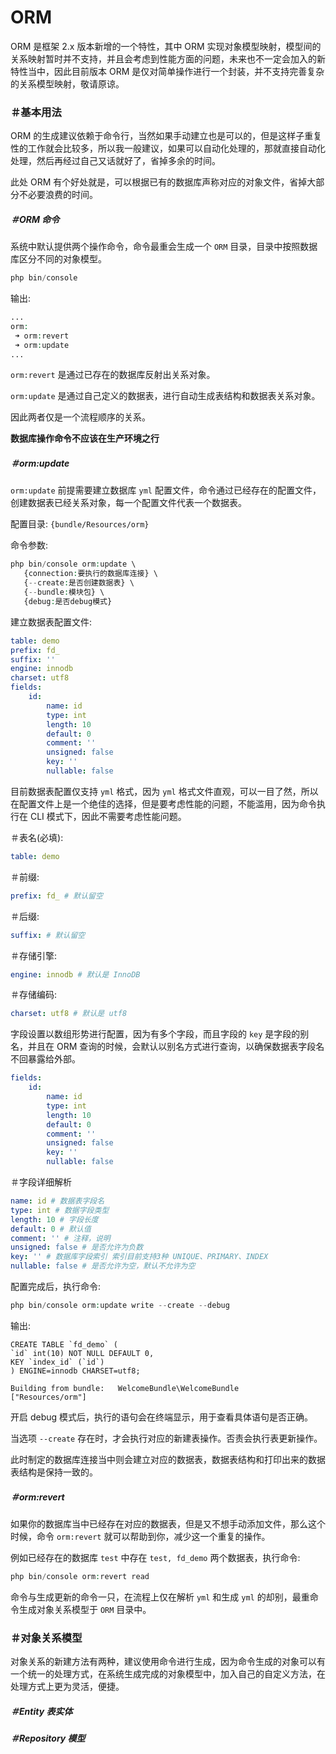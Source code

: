 # ORM

ORM 是框架 2.x 版本新增的一个特性，其中 ORM 实现对象模型映射，模型间的关系映射暂时并不支持，并且会考虑到性能方面的问题，未来也不一定会加入的新特性当中，因此目前版本 ORM 是仅对简单操作进行一个封装，并不支持完善复杂的关系模型映射，敬请原谅。

### ＃基本用法

ORM 的生成建议依赖于命令行，当然如果手动建立也是可以的，但是这样子重复性的工作就会比较多，所以我一般建议，如果可以自动化处理的，那就直接自动化处理，然后再经过自己又话就好了，省掉多余的时间。

此处 ORM 有个好处就是，可以根据已有的数据库声称对应的对象文件，省掉大部分不必要浪费的时间。

##### ＃ORM 命令

系统中默认提供两个操作命令，命令最重会生成一个 `ORM` 目录，目录中按照数据库区分不同的对象模型。

```php
php bin/console
```

输出: 

```php
...
orm:
 ➜ orm:revert
 ➜ orm:update
...
```

`orm:revert` 是通过已存在的数据库反射出关系对象。

`orm:update` 是通过自己定义的数据表，进行自动生成表结构和数据表关系对象。

因此两者仅是一个流程顺序的关系。

**数据库操作命令不应该在生产环境之行**

##### ＃orm:update

`orm:update` 前提需要建立数据库 `yml` 配置文件，命令通过已经存在的配置文件，创建数据表已经关系对象，每一个配置文件代表一个数据表。

配置目录: `{bundle/Resources/orm}`

命令参数: 

```php
php bin/console orm:update \
   {connection:要执行的数据库连接} \
   {--create:是否创建数据表} \
   {--bundle:模块包} \
   {debug:是否debug模式}
```

建立数据表配置文件: 

```yml
table: demo
prefix: fd_
suffix: ''
engine: innodb
charset: utf8
fields:
    id:
        name: id
        type: int
        length: 10
        default: 0
        comment: ''
        unsigned: false
        key: ''
        nullable: false
```

目前数据表配置仅支持 `yml` 格式，因为 `yml` 格式文件直观，可以一目了然，所以在配置文件上是一个绝佳的选择，但是要考虑性能的问题，不能滥用，因为命令执行在 CLI 模式下，因此不需要考虑性能问题。

＃表名(必填): 

```yml
table: demo
```

＃前缀: 

```yml
prefix: fd_ # 默认留空
```

＃后缀: 

```yml
suffix: # 默认留空
```

＃存储引擎:

```yml
engine: innodb # 默认是 InnoDB
```

＃存储编码:

```yml
charset: utf8 # 默认是 utf8
```

字段设置以数组形势进行配置，因为有多个字段，而且字段的 `key` 是字段的别名，并且在 ORM 查询的时候，会默认以别名方式进行查询，以确保数据表字段名不回暴露给外部。

```yml
fields:
    id:
        name: id
        type: int
        length: 10
        default: 0
        comment: ''
        unsigned: false
        key: ''
        nullable: false
```

＃字段详细解析

```yml
name: id # 数据表字段名
type: int # 数据字段类型
length: 10 # 字段长度
default: 0 # 默认值
comment: '' # 注释，说明
unsigned: false # 是否允许为负数
key: '' # 数据库字段索引 索引目前支持3种 UNIQUE、PRIMARY、INDEX
nullable: false # 是否允许为空，默认不允许为空
```

配置完成后，执行命令: 

```php
php bin/console orm:update write --create --debug
```

输出:

```
CREATE TABLE `fd_demo` (
`id` int(10) NOT NULL DEFAULT 0, 
KEY `index_id` (`id`)
) ENGINE=innodb CHARSET=utf8;

Building from bundle:   WelcomeBundle\WelcomeBundle     ["Resources/orm"]

```

开启 debug 模式后，执行的语句会在终端显示，用于查看具体语句是否正确。

当选项 `--create` 存在时，才会执行对应的新建表操作。否责会执行表更新操作。

此时制定的数据库连接当中则会建立对应的数据表，数据表结构和打印出来的数据表结构是保持一致的。

##### ＃orm:revert

如果你的数据库当中已经存在对应的数据表，但是又不想手动添加文件，那么这个时候，命令 `orm:revert` 就可以帮助到你，减少这一个重复的操作。

例如已经存在的数据库 `test` 中存在 `test, fd_demo` 两个数据表，执行命令: 

```php
php bin/console orm:revert read
```

命令与生成更新的命令一只，在流程上仅在解析 `yml` 和生成 `yml` 的却别，最重命令生成对象关系模型于 `ORM` 目录中。

### ＃对象关系模型

对象关系的新建方法有两种，建议使用命令进行生成，因为命令生成的对象可以有一个统一的处理方式，在系统生成完成的对象模型中，加入自己的自定义方法，在处理方式上更为灵活，便捷。

##### ＃Entity 表实体



##### ＃Repository 模型